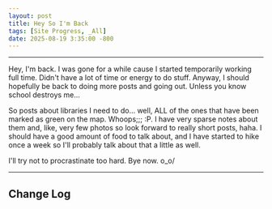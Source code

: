 ```yaml
---
layout: post
title: Hey So I'm Back
tags: [Site Progress, _All]
date: 2025-08-19 3:35:00 -800
---
```

---
Hey, I'm back. I was gone for a while cause I started temporarily working full time. Didn't 
have a lot of time or energy to do stuff. Anyway, I should hopefully be back to doing
more posts and going out. Unless you know school destroys me...

So posts about libraries I need to do... well, ALL of the ones that have been marked as 
green on the map. Whoops;;; :P. I have very sparse notes about them and, like, very few
photos so look forward to really short posts, haha. I should have a good amount of food 
to talk about, and I have started to hike once a week so I'll probably talk about that a 
little as well.

I'll try not to procrastinate too hard. Bye now. o_o/

---
<h2>Change Log</h2>
